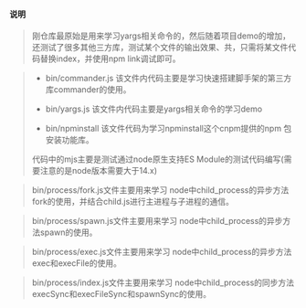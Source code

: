 #### 说明
> 刚仓库最原始是用来学习yargs相关命令的，然后随着项目demo的增加，还测试了很多其他三方库，测试某个文件的输出效果、共，只需将某文件代码替换index，并使用npm link调试即可。

> + bin/commander.js 该文件内代码主要是学习快速搭建脚手架的第三方库commander的使用。
>
> + bin/yargs.js  该文件内代码主要是yargs相关命令的学习demo
>
> + bin/npminstall  该文件代码为学习npminstall这个cnpm提供的npm 包安装功能库。
>
> 代码中的mjs主要是测试通过node原生支持ES Module的测试代码编写(需要注意的是node版本需要大于14.x)

> bin/process/fork.js文件主要用来学习  node中child_process的异步方法fork的使用，并结合child.js进行主进程与子进程的通信。

> bin/process/spawn.js文件主要用来学习  node中child_process的异步方法spawn的使用。

> bin/process/exec.js文件主要用来学习  node中child_process的异步方法exec和execFile的使用。

> bin/process/index.js文件主要用来学习  node中child_process的同步方法execSync和execFileSync和spawnSync的使用。